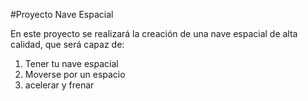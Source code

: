 #Proyecto Nave Espacial

En este proyecto se realizará la creación 
de una nave espacial de alta calidad, que 
será capaz de:
1. Tener tu nave espacial
2. Moverse por un espacio
3. acelerar y frenar